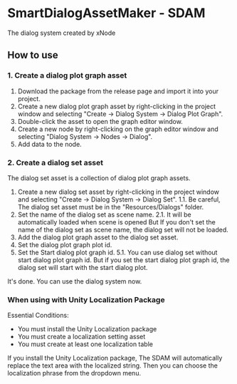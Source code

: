 # SmartDialogAssetMaker - SDAM
 The dialog system created by xNode

## How to use

### 1. Create a dialog plot graph asset
1. Download the package from the release page and import it into your project.
2. Create a new dialog plot graph asset by right-clicking in the project window and selecting "Create -> Dialog System -> Dialog Plot Graph".
3. Double-click the asset to open the graph editor window.
4. Create a new node by right-clicking on the graph editor window and selecting "Dialog System -> Nodes -> Dialog".
5. Add data to the node.
### 2. Create a dialog set asset
The dialog set asset is a collection of dialog plot graph assets.

1. Create a new dialog set asset by right-clicking in the project window and selecting "Create -> Dialog System -> Dialog Set".
1.1. Be careful, The dialog set asset must be in the "Resources/Dialogs" folder.
2. Set the name of the dialog set as scene name.
2.1. It will be automatically loaded when scene is opened But If you don't set the name of the dialog set as scene name, the dialog set will not be loaded.
3. Add the dialog plot graph asset to the dialog set asset.
4. Set the dialog plot graph plot id.
5. Set the Start dialog plot graph id.
5.1. You can use dialog set without start dialog plot graph id. But if you set the start dialog plot graph id, the dialog set will start with the start dialog plot.

It's done. You can use the dialog system now.

### When using with Unity Localization Package
Essential Conditions:
- You must install the Unity Localization package
- You must create a localization setting asset
- You must create at least one localization table

If you install the Unity Localization package, The SDAM will automatically replace the text area with the localized string.
Then you can choose the localization phrase from the dropdown menu.
